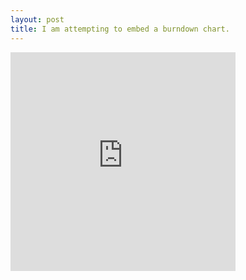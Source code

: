 ```yaml
---
layout: post
title: I am attempting to embed a burndown chart.
---
```


<iframe width='360' height='350' src='https://burndownfortrello.com/embed/7chy3qwqpf' frameborder='0'> </iframe>

